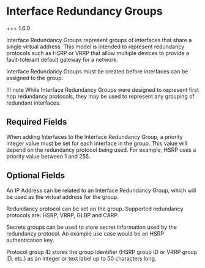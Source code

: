 # Interface Redundancy Groups

+++ 1.6.0

Interface Redundancy Groups represent groups of interfaces that share a single virtual address. This model is intended to represent redundancy protocols such as HSRP or VRRP that allow multiple devices to provide a fault-tolerant default gateway for a network.

Interface Redundancy Groups must be created before interfaces can be assigned to the group.

!!! note
    While Interface Redundancy Groups were designed to represent first hop redundancy protocols, they may be used to represent any grouping of redundant interfaces.

## Required Fields

When adding Interfaces to the Interface Redundancy Group, a priority integer value must be set for each interface in the group. This value will depend on the redundancy protocol being used. For example, HSRP uses a priority value between 1 and 255.

## Optional Fields

An IP Address can be related to an Interface Redundancy Group, which will be used as the virtual address for the group.

Redundancy protocol can be set on the group. Supported redundancy protocols are: HSRP, VRRP, GLBP and CARP.

Secrets groups can be used to store secret information used by the redundancy protocol. An example use case would be an HSRP authentication key.

Protocol group ID stores the group identifier (HSRP group ID or VRRP group ID, etc.) as an integer or text label up to 50 characters long.
